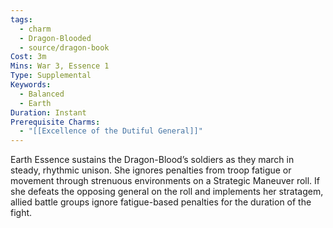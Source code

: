 ```yaml
---
tags:
  - charm
  - Dragon-Blooded
  - source/dragon-book
Cost: 3m
Mins: War 3, Essence 1
Type: Supplemental
Keywords:
  - Balanced
  - Earth
Duration: Instant
Prerequisite Charms:
  - "[[Excellence of the Dutiful General]]"
---
```

Earth Essence sustains the Dragon-Blood’s soldiers as they march in steady, rhythmic unison. She ignores penalties from troop fatigue or movement through strenuous environments on a Strategic Maneuver roll. If she defeats the opposing general on the roll and implements her stratagem, allied battle groups ignore fatigue-based penalties for the duration of the fight.